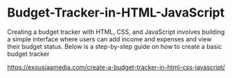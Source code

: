 # Budget-Tracker-in-HTML-JavaScript

Creating a budget tracker with HTML, CSS, and JavaScript involves building a simple interface where users can add income and expenses and view their budget status. Below is a step-by-step guide on how to create a basic budget tracker

https://exousiaamedia.com/create-a-budget-tracker-in-html-css-javascript/
